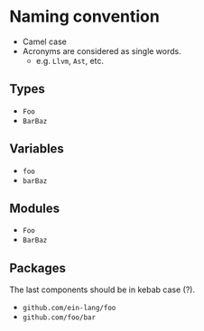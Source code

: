 # Naming convention

- Camel case
- Acronyms are considered as single words.
  - e.g. `Llvm`, `Ast`, etc.

## Types

- `Foo`
- `BarBaz`

## Variables

- `foo`
- `barBaz`

## Modules

- `Foo`
- `BarBaz`

## Packages

The last components should be in kebab case (?).

- `github.com/ein-lang/foo`
- `github.com/foo/bar`

